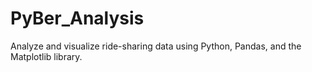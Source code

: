 # PyBer_Analysis
Analyze and visualize ride-sharing data using Python, Pandas, and the Matplotlib library.
